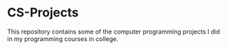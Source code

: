 # CS-Projects
This repository contains some of the computer programming projects I did in my programming courses in college. 
